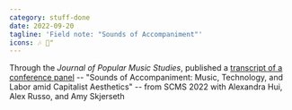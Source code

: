```yaml
---
category: stuff-done
date: 2022-09-20
tagline: 'Field note: "Sounds of Accompaniment"'
icons: 🎶️ 🦾️"
---
```


Through the _Journal of Popular Music Studies_, published a [transcript of a conference panel](https://online.ucpress.edu/jpms/article-abstract/34/3/6/192181/Sounds-of-AccompanimentTranscript-from-an-SCMS?redirectedFrom=fulltext) -- "Sounds of Accompaniment: Music, Technology, and Labor amid Capitalist Aesthetics" -- from SCMS 2022 with Alexandra Hui, Alex Russo, and Amy Skjerseth
